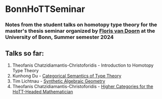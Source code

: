 # BonnHoTTSeminar

### Notes from the student talks on homotopy type theory for the master's thesis seminar organized by [Floris van Doorn](https://florisvandoorn.com/) at the University of Bonn, Summer semester 2024

## Talks so far:
1. Theofanis Chatzidiamantis-Christoforidis - Introduction to Homotopy Type Theory
2. Kunhong Du - [Categorical Semantics of Type Theory](https://github.com/thchatzidiamantis/BonnHoTTSeminar/blob/main/Talk%202/main.pdf)
3. Tim Lichtnau - [Synthetic Algebraic Geometry](https://github.com/thchatzidiamantis/BonnHoTTSeminar/blob/main/Talk%203/Synthetic%20Algebraic%20Geometry.pdf)
4. Theofanis Chatzidiamantis-Christoforidis - [Higher Categories for the HoTT-Headed Mathematician](https://github.com/thchatzidiamantis/BonnHoTTSeminar/blob/main/Talk%204/Talk4.pdf)
